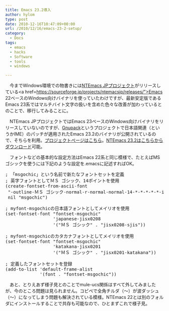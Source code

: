 ```yaml
---
title: Emacs 23.2導入
author: hylom
type: post
date: 2010-12-16T10:47:09+00:00
url: /2010/12/16/emacs-23-2-setup/
category:
  - Docs
tags:
  - emacs
  - hacks
  - Software
  - tools
  - windows

---
```

　今までWindows環境での物書きには[NTEmacs JPプロジェクト][1]がリリースしている<a href=https://sourceforge.jp/projects/ntemacsjp/releases/">Emacs 22ベースのWindows向けバイナリ</a>を使っていたわけですが、最新安定版であるEmacs 23系ではマルチバイト文字の扱いを含めた色々な改善が加わっているとのことで、移行してみることに。

　NTEmacs JPプロジェクトではEmacs 23ベースのWindows向けバイナリをリリースしていないのですが、[Gnupack][2]というプロジェクトで日本語関連（というかIME）のパッチが適用されたEmacs 23.2のバイナリが公開されているので、そちらを利用。[プロジェクトページはこちら][3]。[NTEmacs 23.2はこちらからダウンロード][4]可能。

　フォントなどの基本的な設定方法はEmacs 22系と同じ模様で、たとえばMSゴシックを使うには下記のような設定を.emacsに記述すればOK。

<pre>; 「msgochic」という名前で新たなフォントセットを定義
; 英字フォントとしてＭＳ ゴシック、14ポイントを使用
(create-fontset-from-ascii-font
 "-outline-ＭＳ ゴシック-normal-r-normal-normal-14-*-*-*-*-*-iso8859-1"
 nil "msgochic")

; myfont-msgochicの日本語フォントとしてメイリオを使用
(set-fontset-font "fontset-msgochic"
                  'japanese-jisx0208
				  '("ＭＳ ゴシック" . "jisx0208-sjis"))

; myfont-msgochicのカタカナフォントとしてメイリオを使用
(set-fontset-font "fontset-msgochic"
                  'katakana-jisx0201
                  '("ＭＳ ゴシック" . "jisx0201-katakana"))

; 定義したフォントセットを登録
(add-to-list 'default-frame-alist
			 '(font . "fontset-msgochic"))
</pre>

　あと、とりえあず様子見とのことでmule-ucs関係はすべて外してみましたが、今のところ問題は見られません。コピペで全角チルダ（～）が波ダッシュ（〜）になってしまう問題も解決されている模様。NTEmacs 22とは別のフォルダにインストールすることで共存も可能なので、ひとまずこれで様子見。

 [1]: http://ntemacsjp.sourceforge.jp/
 [2]: http://gnupack.sourceforge.jp/docs/current/UsersGuide.html
 [3]: http://sourceforge.jp/projects/gnupack/
 [4]: http://sourceforge.jp/projects/gnupack/releases/?package_id=10839
